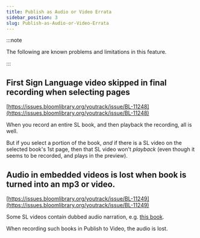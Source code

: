 ```yaml
---
title: Publish as Audio or Video Errata
sidebar_position: 3
slug: Publish-as-Audio-or-Video-Errata
---
```




:::note

The following are known problems and limitations in this feature.

:::




## **First Sign Language video skipped in final recording when selecting pages**


[https://issues.bloomlibrary.org/youtrack/issue/BL-11248](https://issues.bloomlibrary.org/youtrack/issue/BL-11248)


When you record an entire SL book, and then playback the recording, all is well.


But if you select a portion of the book, _and_ if there is a SL video on the selected book's 1st page, then that SL video won't _playback_ (even though it seems to be recorded, and plays in the preview).


## Audio in embedded videos is lost when book is turned into an mp3 or video.


[https://issues.bloomlibrary.org/youtrack/issue/BL-11249](https://issues.bloomlibrary.org/youtrack/issue/BL-11249)


Some SL videos contain dubbed audio narration, e.g. [this book](https://bloomlibrary.org/sign-language/book/XkmlHhNZ7T).


When recording such books in Publish to Video, the audio is lost.

